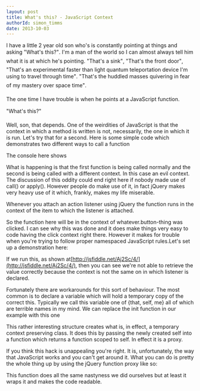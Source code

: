 ```yaml
---
layout: post
title: What's this? - JavaScript Context
authorId: simon_timms
date: 2013-10-03
---
```


I have a little 2 year old son who's is constantly pointing at things and asking "What's this?". I'm a man of the world so I can almost always tell him what it is at which he's pointing. "That's a sink", "That's the front door", "That's an experimental faster than light quantum teleportation device I'm using to travel through time". "That's the huddled masses quivering in fear of my mastery over space time".

The one time I have trouble is when he points at a JavaScript function.

"What's this?"

Well, son, that depends. One of the weirdities of JavaScript is that the context in which a method is written is not, necessarily, the one in which it is run. Let's try that for a second. Here is some simple code which demonstrates two different ways to call a function

<script src='https://gist.github.com/stimms/6800466.js'></script>

The console here shows

<script src='https://gist.github.com/stimms/6800509.js'></script>

What is happening is that the first function is being called normally and the second is being called with a different context. In this case an evil context. The discussion of this oddity could end right here if nobody made use of call() or apply(). However people do make use of it, in fact jQuery makes very heavy use of it which, frankly, makes my life miserable.

Whenever you attach an action listener using jQuery the function runs in the context of the item to which the listener is attached.

<script src='https://gist.github.com/stimms/6800599.js'></script>

So the function here will be in the context of whatever.button-thing was clicked. I can see why this was done and it does make things very easy to code having the click context right there. However it makes for trouble when you're trying to follow proper namespaced JavaScript rules.Let's set up a demonstration here:

<script src='https://gist.github.com/stimms/6811086.js'></script>

If we run this, as shown at[http://jsfiddle.net/Aj2Sc/4/](http://jsfiddle.net/Aj2Sc/4/), then you can see we're not able to retrieve the value correctly because the context is not the same on in which listener is declared.

Fortunately there are workarounds for this sort of behaviour. The most common is to declare a variable which will hold a temporary copy of the correct this. Typically we call this variable one of {that, self, me} all of which are terrible names in my mind. We can replace the init function in our example with this one

<script src='https://gist.github.com/stimms/6811233.js'></script>

This rather interesting structure creates what is, in effect, a temporary context preserving class. It does this by passing the newly created self into a function which returns a function scoped to self. In effect it is a proxy.

If you think this hack is unappealing you're right. It is, unfortunately, the way that JavaScript works and you can't get around it. What you can do is pretty the whole thing up by using the jQuery function proxy like so:

<script src='https://gist.github.com/stimms/6811297.js'></script>

This function does all the same nastyness we did ourselves but at least it wraps it and makes the code readable.



